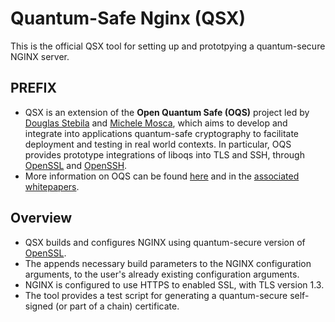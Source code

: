 # Quantum-Safe Nginx (QSX) 

This is the official QSX tool for setting up and prototpying a quantum-secure NGINX server. 


## PREFIX 

- QSX is an extension of the **Open Quantum Safe (OQS)** project led by [Douglas Stebila](https://www.douglas.stebila.ca/research/) and [Michele Mosca](http://faculty.iqc.uwaterloo.ca/mmosca/), which aims to develop and integrate into applications quantum-safe cryptography to facilitate deployment and testing in real world contexts. In particular, OQS provides prototype integrations of liboqs into TLS and SSH, through [OpenSSL](https://github.com/open-quantum-safe/openssl) and [OpenSSH](https://github.com/open-quantum-safe/openssh-portable). 
- More information on OQS can be found [here](https://openquantumsafe.org/) and in the [associated](https://openquantumsafe.org/papers/SAC-SteMos16.pdf) [whitepapers](https://openquantumsafe.org/papers/NISTPQC-CroPaqSte19.pdf).


## Overview 

- QSX builds and configures NGINX using quantum-secure version of [OpenSSL](https://github.com/open-quantum-safe/openssl).
- The appends necessary build parameters to the NGINX configuration arguments, to the user's already existing configuration arguments. 
- NGINX is configured to use HTTPS to enabled SSL, with TLS version 1.3.
- The tool provides a test script for generating a quantum-secure self-signed (or part of a chain) certificate.
